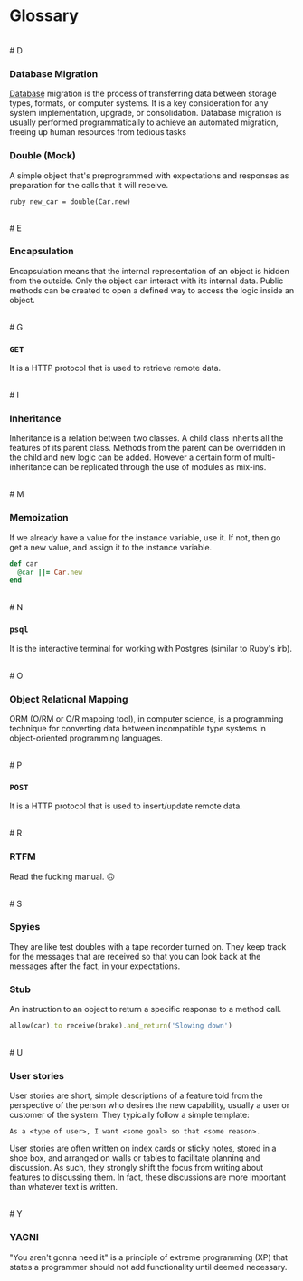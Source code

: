 # Glossary

<br>
# D

### Database Migration
<abbr title='database'>Database</abbr> migration is the process of transferring data between storage types, formats, or computer systems. It is a key consideration for any system implementation, upgrade, or consolidation. Database migration is usually performed programmatically to achieve an automated migration, freeing up human resources from tedious tasks

### Double (Mock)
A simple object that's preprogrammed with expectations and responses as preparation for the calls that it will receive.
 
```
ruby new_car = double(Car.new)
```
<br>
# E

### Encapsulation
Encapsulation means that the internal representation of an object is hidden from the outside. Only the object can interact with its internal data. Public methods can be created to open a defined way to access the logic inside an object.

<br>
# G

### `GET`
It is a HTTP protocol that is used to retrieve remote data.

<br>
# I

### Inheritance
Inheritance is a relation between two classes. A child class inherits all the features of its parent class. Methods from the parent can be overridden in the child and new logic can be added. However a certain form of multi-inheritance can be replicated through the use of modules as mix-ins.

<br>
# M

### Memoization
If we already have a value for the instance variable, use it. If not, then go get a new value, and assign it to the instance variable.
  
```ruby
def car
  @car ||= Car.new
end
```

<br>
# N

### `psql`
It is the interactive terminal for working with Postgres (similar to Ruby's irb).

<br>
# O

### Object Relational Mapping
ORM (O/RM or O/R mapping tool), in computer science, is a programming technique for converting data between incompatible type systems in object-oriented programming languages.

<br>
# P

### `POST`
It is a HTTP protocol that is used to insert/update remote data.

<br>
# R

### RTFM
Read the fucking manual. 🙃

<br>
# S

### Spyies 
They are like test doubles with a tape recorder turned on. They keep track for the messages that are received so that you can look back at the messages after the fact, in your expectations.

### Stub
An instruction to an object to return a specific response to a method call.

```ruby
allow(car).to receive(brake).and_return('Slowing down')
```

<br>
# U

### User stories
User stories are short, simple descriptions of a feature told from the perspective of the person who desires the new capability, usually a user or customer of the system. They typically follow a simple template:

```
As a <type of user>, I want <some goal> so that <some reason>.
```

User stories are often written on index cards or sticky notes, stored in a shoe box, and arranged on walls or tables to facilitate planning and discussion. As such, they strongly shift the focus from writing about features to discussing them. In fact, these discussions are more important than whatever text is written.

<br>
# Y

### YAGNI
"You aren't gonna need it" is a principle of extreme programming (XP) that states a programmer should not add functionality until deemed necessary.
